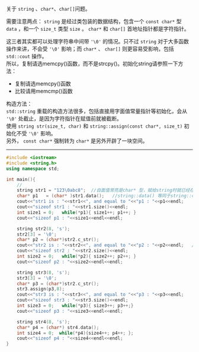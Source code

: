 
关于 `string` 、`char*`、`char[]`问题。 

需要注意两点：
`string` 是经过类包装的数据结构，包含一个 `const char*` 型 `data` ，和一个 `size_t` 类型 `size` 。
`char*` 和 `char[]` 首地址指针都是字符指针。

这三者其实都可以处理字符串中间带 `'\0'` 的情况。只不过 `string` 对于大多函数操作来讲，不会受 `'\0'` 影响；而 `char*` 、 `char[]` 则更容易受影响，包括 `std::cout` 操作。  
所以，复制请选memcpy()函数，而不是strcpy()。初始化string请参照一下方法：  
- 复制请选memcpy()函数  
- 比较请用memcmp()函数

构造方法：  
`std::string` 重载的构造方法很多，包括直接用字面值常量指针等初始化，会从 `'\0'` 处截止，是因为字符指针在赋值前就被截断。  
使用 `string str(size_t, char)` 和 `string::assign(const char*, size_t)` 初始化不受 `'\0'` 影响。  
另外， `const char*`  强制转为 `char*` 是另外开辟了一块空间。

---
```cpp
#include <iostream>
#include <string.h>
using namespace std;

int main(){
    //
    string str1 = "123\0abc8";  //自面值常亮是char* 型，赋给string时就已经在'\0'处截断，只保留了“123”
    char* p1   = (char* )str1.data();   //string::data() 等同于string::c_str()
    cout<<"str1 is : "<<str1<<", and equal to "<<"p1 : "<<p1<<endl;
    cout<<"sizeof str1 : "<<str1.size()<<endl;
    int size1 = 0;   while(*p1){ size1++; p1++; }
    cout<<"sizeof p1 : "<<size1<<endl<<endl;

    string str2(8, 's');
    str2[3] = '\0';
    char* p2 = (char*)str2.c_str();
    cout<<"str2 is : "<<str2<<", and equal to "<<"p2 : "<<p2<<endl;   //此处字符指针只输出了'\0'之前的内容，是因为cout<< 遇到'\0' 就停止了。
    cout<<"sizeof str2 : "<<str2.size()<<endl;
    int size2 = 0;   while(*p2){ size2++; p2++; }
    cout<<"sizeof p2 : "<<size2<<endl<<endl;

    string str3(8, 's');
    str3[3] = '\0';
    char* p3 = (char*)str2.c_str();
    str3.assign(p3,8);
    cout<<"str3 is : "<<str3<<", and equal to "<<"p3 : "<<p3<<endl;
    cout<<"sizeof str3 : "<<str3.size()<<endl;
    int size3 = 0;   while(*p3){ size3++; p3++;}
    cout<<"sizeof p3 : "<<size3<<endl<<endl;

    string str4(8, 's');
    char* p4 = (char*) str4.data();
    int size4 = 0;  while(*p4){size4++; p4++; };
    cout<<"sizeof p4 : "<<size4<<endl<<endl;
}
```